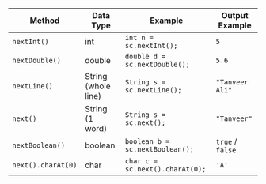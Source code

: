 | Method             | Data Type           | Example                         | Output Example   |
| ------------------ | ------------------- | ------------------------------- | ---------------- |
| `nextInt()`        | int                 | `int n = sc.nextInt();`         | `5`              |
| `nextDouble()`     | double              | `double d = sc.nextDouble();`   | `5.6`            |
| `nextLine()`       | String (whole line) | `String s = sc.nextLine();`     | `"Tanveer Ali"`  |
| `next()`           | String (1 word)     | `String s = sc.next();`         | `"Tanveer"`      |
| `nextBoolean()`    | boolean             | `boolean b = sc.nextBoolean();` | `true` / `false` |
| `next().charAt(0)` | char                | `char c = sc.next().charAt(0);` | `'A'`            |
